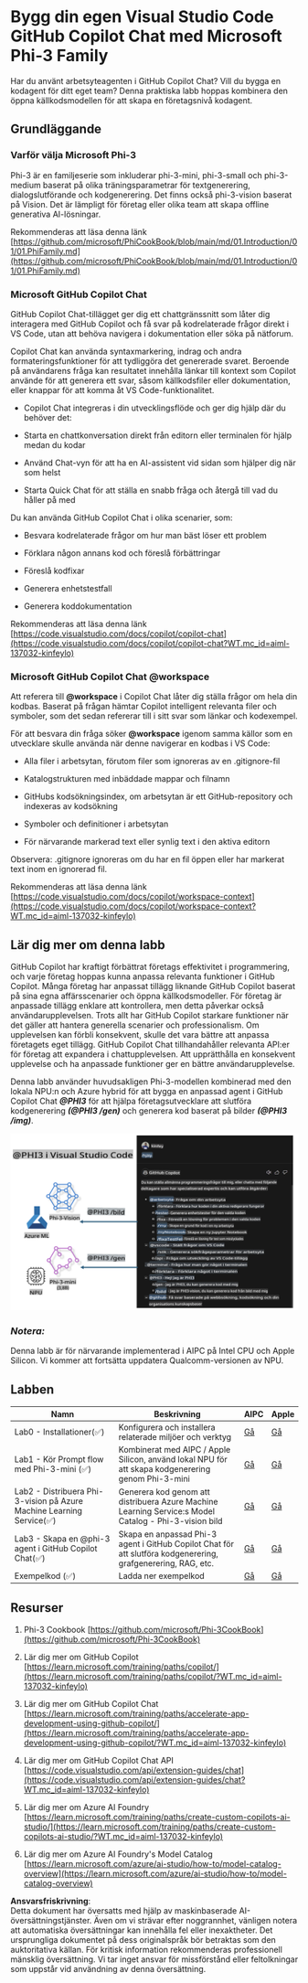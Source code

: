 # **Bygg din egen Visual Studio Code GitHub Copilot Chat med Microsoft Phi-3 Family**

Har du använt arbetsyteagenten i GitHub Copilot Chat? Vill du bygga en kodagent för ditt eget team? Denna praktiska labb hoppas kombinera den öppna källkodsmodellen för att skapa en företagsnivå kodagent.

## **Grundläggande**

### **Varför välja Microsoft Phi-3**

Phi-3 är en familjeserie som inkluderar phi-3-mini, phi-3-small och phi-3-medium baserat på olika träningsparametrar för textgenerering, dialogslutförande och kodgenerering. Det finns också phi-3-vision baserat på Vision. Det är lämpligt för företag eller olika team att skapa offline generativa AI-lösningar.

Rekommenderas att läsa denna länk [https://github.com/microsoft/PhiCookBook/blob/main/md/01.Introduction/01/01.PhiFamily.md](https://github.com/microsoft/PhiCookBook/blob/main/md/01.Introduction/01/01.PhiFamily.md)

### **Microsoft GitHub Copilot Chat**

GitHub Copilot Chat-tillägget ger dig ett chattgränssnitt som låter dig interagera med GitHub Copilot och få svar på kodrelaterade frågor direkt i VS Code, utan att behöva navigera i dokumentation eller söka på nätforum.

Copilot Chat kan använda syntaxmarkering, indrag och andra formateringsfunktioner för att tydliggöra det genererade svaret. Beroende på användarens fråga kan resultatet innehålla länkar till kontext som Copilot använde för att generera ett svar, såsom källkodsfiler eller dokumentation, eller knappar för att komma åt VS Code-funktionalitet.

- Copilot Chat integreras i din utvecklingsflöde och ger dig hjälp där du behöver det:

- Starta en chattkonversation direkt från editorn eller terminalen för hjälp medan du kodar

- Använd Chat-vyn för att ha en AI-assistent vid sidan som hjälper dig när som helst

- Starta Quick Chat för att ställa en snabb fråga och återgå till vad du håller på med

Du kan använda GitHub Copilot Chat i olika scenarier, som:

- Besvara kodrelaterade frågor om hur man bäst löser ett problem

- Förklara någon annans kod och föreslå förbättringar

- Föreslå kodfixar

- Generera enhetstestfall

- Generera koddokumentation

Rekommenderas att läsa denna länk [https://code.visualstudio.com/docs/copilot/copilot-chat](https://code.visualstudio.com/docs/copilot/copilot-chat?WT.mc_id=aiml-137032-kinfeylo)

### **Microsoft GitHub Copilot Chat @workspace**

Att referera till **@workspace** i Copilot Chat låter dig ställa frågor om hela din kodbas. Baserat på frågan hämtar Copilot intelligent relevanta filer och symboler, som det sedan refererar till i sitt svar som länkar och kodexempel.

För att besvara din fråga söker **@workspace** igenom samma källor som en utvecklare skulle använda när denne navigerar en kodbas i VS Code:

- Alla filer i arbetsytan, förutom filer som ignoreras av en .gitignore-fil

- Katalogstrukturen med inbäddade mappar och filnamn

- GitHubs kodsökningsindex, om arbetsytan är ett GitHub-repository och indexeras av kodsökning

- Symboler och definitioner i arbetsytan

- För närvarande markerad text eller synlig text i den aktiva editorn

Observera: .gitignore ignoreras om du har en fil öppen eller har markerat text inom en ignorerad fil.

Rekommenderas att läsa denna länk [https://code.visualstudio.com/docs/copilot/workspace-context](https://code.visualstudio.com/docs/copilot/workspace-context?WT.mc_id=aiml-137032-kinfeylo)

## **Lär dig mer om denna labb**

GitHub Copilot har kraftigt förbättrat företags effektivitet i programmering, och varje företag hoppas kunna anpassa relevanta funktioner i GitHub Copilot. Många företag har anpassat tillägg liknande GitHub Copilot baserat på sina egna affärsscenarier och öppna källkodsmodeller. För företag är anpassade tillägg enklare att kontrollera, men detta påverkar också användarupplevelsen. Trots allt har GitHub Copilot starkare funktioner när det gäller att hantera generella scenarier och professionalism. Om upplevelsen kan förbli konsekvent, skulle det vara bättre att anpassa företagets eget tillägg. GitHub Copilot Chat tillhandahåller relevanta API:er för företag att expandera i chattupplevelsen. Att upprätthålla en konsekvent upplevelse och ha anpassade funktioner ger en bättre användarupplevelse.

Denna labb använder huvudsakligen Phi-3-modellen kombinerad med den lokala NPU:n och Azure hybrid för att bygga en anpassad agent i GitHub Copilot Chat ***@PHI3*** för att hjälpa företagsutvecklare att slutföra kodgenerering ***(@PHI3 /gen)*** och generera kod baserat på bilder ***(@PHI3 /img)***.

![PHI3](../../../../../../../translated_images/cover.410a18b85555fad4ca8bfb8f0b1776a96ae7f8eae1132b8f0c09d4b92b8e3365.sv.png)

### ***Notera:*** 

Denna labb är för närvarande implementerad i AIPC på Intel CPU och Apple Silicon. Vi kommer att fortsätta uppdatera Qualcomm-versionen av NPU.

## **Labben**

| Namn | Beskrivning | AIPC | Apple |
| ------------ | ----------- | -------- |-------- |
| Lab0 - Installationer(✅) | Konfigurera och installera relaterade miljöer och verktyg | [Gå](./HOL/AIPC/01.Installations.md) |[Gå](./HOL/Apple/01.Installations.md) |
| Lab1 - Kör Prompt flow med Phi-3-mini (✅) | Kombinerat med AIPC / Apple Silicon, använd lokal NPU för att skapa kodgenerering genom Phi-3-mini | [Gå](./HOL/AIPC/02.PromptflowWithNPU.md) |  [Gå](./HOL/Apple/02.PromptflowWithMLX.md) |
| Lab2 - Distribuera Phi-3-vision på Azure Machine Learning Service(✅) | Generera kod genom att distribuera Azure Machine Learning Service:s Model Catalog - Phi-3-vision bild | [Gå](./HOL/AIPC/03.DeployPhi3VisionOnAzure.md) |[Gå](./HOL/Apple/03.DeployPhi3VisionOnAzure.md) |
| Lab3 - Skapa en @phi-3 agent i GitHub Copilot Chat(✅)  | Skapa en anpassad Phi-3 agent i GitHub Copilot Chat för att slutföra kodgenerering, grafgenerering, RAG, etc. | [Gå](./HOL/AIPC/04.CreatePhi3AgentInVSCode.md) | [Gå](./HOL/Apple/04.CreatePhi3AgentInVSCode.md) |
| Exempelkod (✅)  | Ladda ner exempelkod | [Gå](../../../../../../../code/07.Lab/01/AIPC) | [Gå](../../../../../../../code/07.Lab/01/Apple) |

## **Resurser**

1. Phi-3 Cookbook [https://github.com/microsoft/Phi-3CookBook](https://github.com/microsoft/Phi-3CookBook)

2. Lär dig mer om GitHub Copilot [https://learn.microsoft.com/training/paths/copilot/](https://learn.microsoft.com/training/paths/copilot/?WT.mc_id=aiml-137032-kinfeylo)

3. Lär dig mer om GitHub Copilot Chat [https://learn.microsoft.com/training/paths/accelerate-app-development-using-github-copilot/](https://learn.microsoft.com/training/paths/accelerate-app-development-using-github-copilot/?WT.mc_id=aiml-137032-kinfeylo)

4. Lär dig mer om GitHub Copilot Chat API [https://code.visualstudio.com/api/extension-guides/chat](https://code.visualstudio.com/api/extension-guides/chat?WT.mc_id=aiml-137032-kinfeylo)

5. Lär dig mer om Azure AI Foundry [https://learn.microsoft.com/training/paths/create-custom-copilots-ai-studio/](https://learn.microsoft.com/training/paths/create-custom-copilots-ai-studio/?WT.mc_id=aiml-137032-kinfeylo)

6. Lär dig mer om Azure AI Foundry's Model Catalog [https://learn.microsoft.com/azure/ai-studio/how-to/model-catalog-overview](https://learn.microsoft.com/azure/ai-studio/how-to/model-catalog-overview)

**Ansvarsfriskrivning**:  
Detta dokument har översatts med hjälp av maskinbaserade AI-översättningstjänster. Även om vi strävar efter noggrannhet, vänligen notera att automatiska översättningar kan innehålla fel eller inexaktheter. Det ursprungliga dokumentet på dess originalspråk bör betraktas som den auktoritativa källan. För kritisk information rekommenderas professionell mänsklig översättning. Vi tar inget ansvar för missförstånd eller feltolkningar som uppstår vid användning av denna översättning.